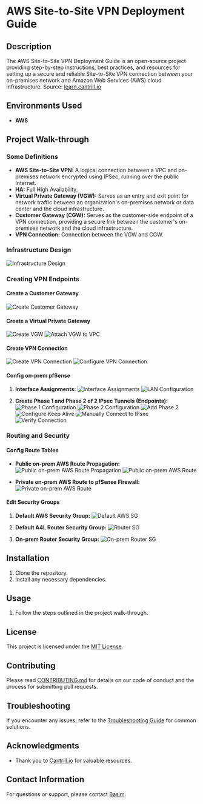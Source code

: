 # AWS Site-to-Site VPN Deployment Guide

## Description

The AWS Site-to-Site VPN Deployment Guide is an open-source project providing step-by-step instructions, best practices, and resources for setting up a secure and reliable Site-to-Site VPN connection between your on-premises network and Amazon Web Services (AWS) cloud infrastructure. Source: [learn.cantrill.io](https://learn.cantrill.io/)


## Environments Used

- **AWS**

## Project Walk-through

### Some Definitions

- **AWS Site-to-Site VPN:** A logical connection between a VPC and on-premises network encrypted using IPSec, running over the public Internet.
- **HA:** Full High Availability.
- **Virtual Private Gateway (VGW):** Serves as an entry and exit point for network traffic between an organization's on-premises network or data center and the cloud infrastructure.
- **Customer Gateway (CGW):** Serves as the customer-side endpoint of a VPN connection, providing a secure link between the customer's on-premises network and the cloud infrastructure.
- **VPN Connection:** Connection between the VGW and CGW.

### Infrastructure Design

![Infrastructure Design](https://i.imgur.com/imOtfzO.png)

### Creating VPN Endpoints

#### Create a Customer Gateway

![Create Customer Gateway](https://i.imgur.com/72jOcRk.png)

#### Create a Virtual Private Gateway

![Create VGW](https://i.imgur.com/OUnRs22.png)
![Attach VGW to VPC](https://i.imgur.com/FKINbdz.png)

#### Create VPN Connection

![Create VPN Connection](https://i.imgur.com/rHgflxp.png)
![Configure VPN Connection](https://i.imgur.com/vsFL9qc.png)

#### Config on-prem pfSense

1. **Interface Assignments:**
   ![Interface Assignments](https://i.imgur.com/DymFUN0.png)
   ![LAN Configuration](https://i.imgur.com/ZJz5Elm.png)

2. **Create Phase 1 and Phase 2 of 2 IPsec Tunnels (Endpoints):**
   ![Phase 1 Configuration](https://i.imgur.com/ehbjw1u.png)
   ![Phase 2 Configuration](https://i.imgur.com/lF00UjX.png)
   ![Add Phase 2](https://i.imgur.com/Rz0Ptei.png)
   ![Configure Keep Alive](https://i.imgur.com/OtHN3x8.png)
   ![Manually Connect to IPsec](https://i.imgur.com/3Ncgzr1.png)
   ![Verify Connection](https://i.imgur.com/QAf478b.png)

### Routing and Security

#### Config Route Tables

- **Public on-prem AWS Route Propagation:**
  ![Public on-prem AWS Route Propagation](https://i.imgur.com/rGCFmak.png)
  ![Public on-prem AWS Route](https://i.imgur.com/xbDWg50.png)

- **Private on-prem AWS Route to pfSense Firewall:**
  ![Private on-prem AWS Route](https://i.imgur.com/9p9RYZV.png)

#### Edit Security Groups

1. **Default AWS Security Group:**
   ![Default AWS SG](https://i.imgur.com/W7ZTdwy.png)

2. **Default A4L Router Security Group:**
   ![Router SG](https://i.imgur.com/hlb44Zo.png)

3. **On-prem Router Security Group:**
   ![On-prem Router SG](https://i.imgur.com/8Pl6LMz.png)

## Installation

1. Clone the repository.
2. Install any necessary dependencies.

## Usage

1. Follow the steps outlined in the project walk-through.

## License

This project is licensed under the [MIT License](LICENSE).

## Contributing

Please read [CONTRIBUTING.md](CONTRIBUTING.md) for details on our code of conduct and the process for submitting pull requests.

## Troubleshooting

If you encounter any issues, refer to the [Troubleshooting Guide](TROUBLESHOOTING.md) for common solutions.

## Acknowledgments

- Thank you to [Cantrill.io](https://learn.cantrill.io/) for valuable resources.

## Contact Information

For questions or support, please contact [Basim](Basim.almatboli@gmail.com).

